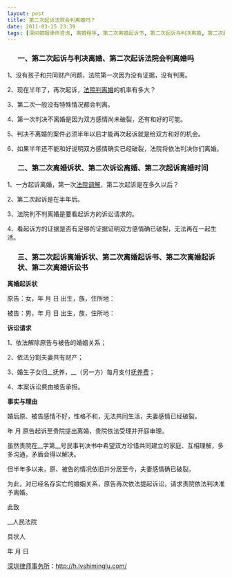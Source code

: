 ```yaml
---
layout: post
title: 第二次起诉法院会判离婚吗？
date: 2011-03-15 23:39
tags: [深圳婚姻律师咨询, 离婚程序, 第二次离婚起诉书, 第二次起诉与判决离婚, 第二次起诉离婚时间, 第二次起诉离婚诉状]
---
```

<ol>
<h3>一、第二次起诉与判决离婚、第二次起诉法院会判离婚吗</h3>
</ol>
1、没有孩子和共同财产问题，法院第一次因为没有证据，没有判离。

2、现在半年了，再次起诉，<a href="http://h.lvshiminglu.com/law/673.html" target="_blank">法院判离婚</a>的机率有多大？

3、第二次一般没有特殊情况都会判离。

4、第一次判决不离婚是因为双方感情尚未破裂，还有和好的可能。

5、判决不离婚的案件必须半年以后才能再次起诉就是给双方和好的机会。

6、如果半年还不能和好说明双方感情确实已经破裂，法院将依法判决你们离婚。
<ol>
<h3>二、第二次离婚诉状、第二次诉讼离婚、第二次起诉离婚时间</h3>
</ol>
1、一方起诉离婚，第一次<a href="http://h.lvshiminglu.com/law/646.html" target="_blank">法院调解</a>，第二次起诉是在多久以后？

2、第二次起诉是在半年后。

3、法院判不判离婚是要看起诉方的诉讼请求的。

4、看起诉方的证据是否有足够的证据证明双方感情确已破裂，无法再在一起生活。
<ol>
<h3>三、第二次起诉离婚诉状、第二次离婚起诉书、第二次离婚起诉状、第二次离婚诉讼书</h3>
</ol>
<strong>离婚起诉状</strong>

原告：女，年 月 日 出生，族，住所地：

被告：男，年 月 日 出生，族，住所地：

<strong>诉讼请求</strong>

1、依法解除原告与被告的婚姻关系；

2、依法分割夫妻共有财产；

3、婚生子女归__抚养，__（另一方）每月支付<a href="http://h.lvshiminglu.com/law/79.html" target="_blank">抚养费</a>；

4、本案诉讼费由被告承担。

<strong>事实与理由</strong>

婚后原、被告感情不好，性格不和，无法共同生活，夫妻感情已经破裂。

年 月 原告起诉至贵院提出离婚，贵院依法受理并开庭审理。

虽然贵院在__字第__号民事判决书中希望双方珍惜共同建立的家庭、互相理解，多多沟通，矛盾会得以解决。

但半年多以来，原、被告的情况依旧并分居至今，夫妻感情确已破裂。

为此，对已经名存实亡的婚姻关系，原告再次依法提起诉讼，请求贵院依法判决准予离婚。

此致

__人民法院

具状人

年 月 日

<a href="http://h.lvshiminglu.com/">深圳律师事务所</a>：<a href="http://h.lvshiminglu.com/">http://h.lvshiminglu.com/</a>

